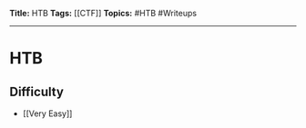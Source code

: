 **Title:** HTB
**Tags:** [[CTF]]
**Topics:** #HTB #Writeups

---
# HTB
## Difficulty
- [[Very Easy]]

